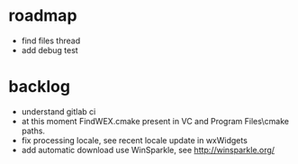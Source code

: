 # roadmap
- find files thread
- add debug test

# backlog
- understand gitlab ci
- at this moment FindWEX.cmake present in VC and Program Files\cmake paths.
- fix processing locale, see recent locale update in wxWidgets
- add automatic download
  use WinSparkle, see http://winsparkle.org/
